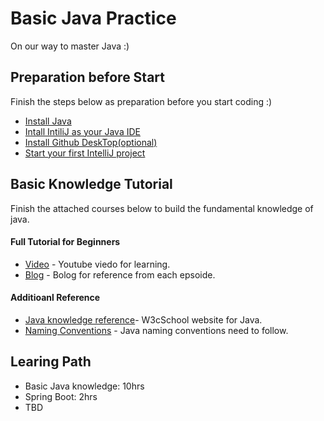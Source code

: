 # Basic Java Practice
On our way to master Java :)

## Preparation before Start

Finish the steps below as preparation before you start coding :)

* [Install Java](https://www.w3schools.com/java/java_getstarted.asp)
* [Intall IntiliJ as your Java IDE](https://www.jetbrains.com/idea/)
* [Install Github DeskTop(optional)](https://desktop.github.com/)
* [Start your first IntelliJ project](https://www.youtube.com/watch?v=07sv96F_z8w)

## Basic Knowledge Tutorial

Finish the attached courses below to build the fundamental knowledge of java.

#### Full Tutorial for Beginners 

* [Video](https://www.youtube.com/watch?v=grEKMHGYyns) - Youtube viedo for learning.
* [Blog](https://marcus-biel.com/java-beginner-course) - Bolog for reference from each epsoide.

#### Additioanl Reference

* [Java knowledge reference](https://www.w3schools.com/java/)- W3cSchool website for Java.
* [Naming Conventions](https://www.geeksforgeeks.org/java-naming-conventions/) - Java naming conventions need to follow.

## Learing Path
* Basic Java knowledge: 10hrs
* Spring Boot: 2hrs
* TBD